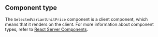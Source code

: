 ## Component type

The `SelectedVariantUnitPrice` component is a client component, which means that it renders on the client. For more information about component types, refer to [React Server Components](/api/hydrogen/framework/react-server-components).
